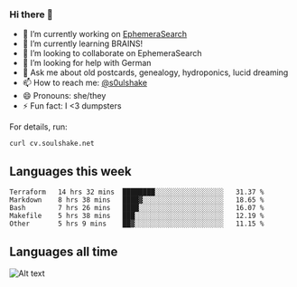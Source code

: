 ### Hi there 👋

<!--
**soulshake/soulshake** is a ✨ _special_ ✨ repository because its `README.md` (this file) appears on your GitHub profile.

Here are some ideas to get you started:

- 🔭 I’m currently working on ...
- 🌱 I’m currently learning ...
- 👯 I’m looking to collaborate on ...
- 🤔 I’m looking for help with ...
- 💬 Ask me about ...
- 📫 How to reach me: ...
- 😄 Pronouns: ...
- ⚡ Fun fact: ...
-->


- 🔭 I’m currently working on [EphemeraSearch](https://www.ephemerasearch.com/)
- 🌱 I’m currently learning BRAINS!
- 👯 I’m looking to collaborate on EphemeraSearch
- 🤔 I’m looking for help with German
- 💬 Ask me about old postcards, genealogy, hydroponics, lucid dreaming
- 📫 How to reach me: [@s0ulshake](https://twitter.com/soulshake)
- 😄 Pronouns: she/they
- ⚡ Fun fact: I <3 dumpsters

For details, run:

```
curl cv.soulshake.net
```

## Languages this week

<!--START_SECTION:waka-->
```text
Terraform   14 hrs 32 mins  ████████░░░░░░░░░░░░░░░░░   31.37 % 
Markdown    8 hrs 38 mins   ████▓░░░░░░░░░░░░░░░░░░░░   18.65 % 
Bash        7 hrs 26 mins   ████░░░░░░░░░░░░░░░░░░░░░   16.07 % 
Makefile    5 hrs 38 mins   ███░░░░░░░░░░░░░░░░░░░░░░   12.19 % 
Other       5 hrs 9 mins    ██▓░░░░░░░░░░░░░░░░░░░░░░   11.15 % 
```
<!--END_SECTION:waka-->

## Languages all time
![Alt text](https://wakatime.com/share/@aj/6aa10b67-a5e9-4fb1-acaf-8692f4385172.svg)
